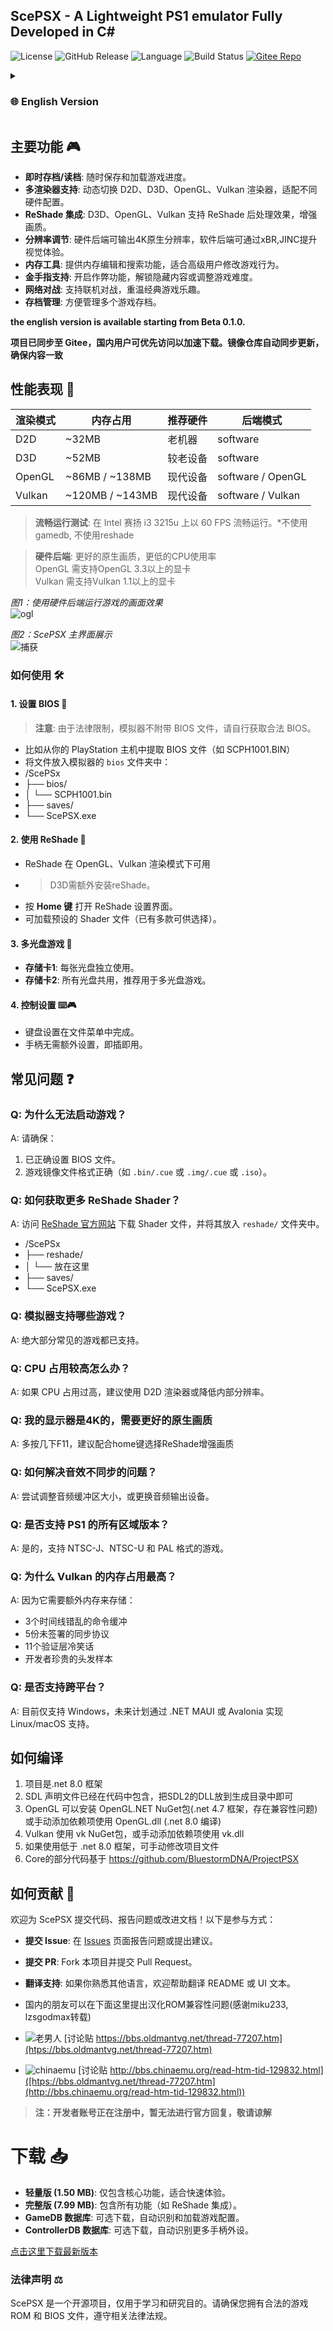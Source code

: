 <h2>ScePSX - A Lightweight PS1 emulator Fully Developed in C#</h2>

![License](https://img.shields.io/badge/license-MIT-blue) ![GitHub Release](https://img.shields.io/github/v/release/unknowall/ScePSX?label=Release) ![Language](https://img.shields.io/github/languages/top/unknowall/ScePSX) ![Build Status](https://img.shields.io/badge/build-passing-brightgreen) [![Gitee Repo](https://img.shields.io/badge/Gitee-Mirror-FFB71B)](https://gitee.com/unknowall/ScePSX)

<details>
<summary><h3> 🌐 English Version</h3></summary>

## Key Features 🎮
- **Save States**: Save and load game progress at any time.
- **Multi-Renderer Support**: Dynamically switch between D2D, D3D, OpenGL, and Vulkan renderers to adapt to different hardware configurations.
- **ReShade Integration**: ReShade post-processing effects supported on D3D, OpenGL, and Vulkan for enhanced graphics.
- **Resolution Scaling**: Hardware backend supports up to 4K native resolution output, while the software backend improves visuals through xBR and JINC scaling.
- **Memory Tools**: Memory editing and search functionality for advanced users to modify game behavior.
- **Cheat Support**: Enable cheat codes to unlock hidden content or adjust game difficulty.
- **Online Multiplayer**: Supports networked gameplay to relive classic gaming experiences.
- **Save Management**: Easily manage multiple save files.

**The English version is available starting from Beta 0.1.0.**

## Performance Overview 🚀

| Rendering Mode | Memory Usage | Recommended Hardware | Backend Mode          |
|----------------|--------------|----------------------|-----------------------|
| D2D            | ~32MB        | Older Machines       | Software              |
| D3D            | ~52MB        | Older Devices        | Software              |
| OpenGL         | ~86MB / ~138MB | Modern Devices     | Software / OpenGL     |
| Vulkan         | ~120MB / ~143MB | Modern Devices     | Software / Vulkan     |

> **Smooth Performance Test**: Runs at 60 FPS on an Intel Celeron i3 3215u. *No gamedb, no reshade.*

> **Hardware Backend**: Better native graphics quality, lower CPU usage  
> OpenGL requires a GPU supporting OpenGL 3.3+  
> Vulkan requires a GPU supporting Vulkan 1.1+

_Figure 1: Gameplay with hardware backend_  
![ogl](https://github.com/user-attachments/assets/fad3885b-f0eb-4168-a4ab-60e2d75b79f0)

_Figure 2: ScePSX Main Interface_  
![capture](https://github.com/user-attachments/assets/88c1f283-127c-4f74-9cbe-7e64def43962)

### How to Use 🛠️

#### 1. Setting Up BIOS 🔑
> **Note**: Due to legal restrictions, the emulator does not include BIOS files. Please obtain a legal BIOS file.
- Extract the BIOS file (e.g., `SCPH1001.BIN`) from your PlayStation console.
- Place the file in the emulator's `bios` folder:
/ScePSx<br>
├── bios/<br>
│ └── SCPH1001.bin<br>
├── saves/<br>
└── ScePSX.exe<br>

#### 2. Using ReShade 🎨
- ReShade is available in OpenGL and Vulkan rendering modes.
- > For D3D, ReShade needs to be installed separately.
- Press **Home** to open the ReShade settings interface.
- Load pre-configured Shader files (several presets are available).

#### 3. Multi-Disc Games 📀
- **Memory Card 1**: Each disc uses its own memory card.
- **Memory Card 2**: Shared across all discs, recommended for multi-disc games.

#### 4. Controller Settings ⌨️🎮
- Keyboard settings can be configured in the File menu.
- Controllers are plug-and-play, no additional setup required.

## Frequently Asked Questions ❓

### Q: Why can't I start the game?
A: Ensure the following:
1. The BIOS file is correctly set up.
2. The game image file format is correct (e.g., `.bin/.cue`, `.img/.cue`, or `.iso`).

### Q: How do I get more ReShade Shaders?
A: Visit the [ReShade Official Website](https://reshade.me/) to download Shader files and place them in the `reshade/` folder:

### Q: What games are supported by the emulator?
A: Most common games are supported.

### Q: What should I do if CPU usage is too high?
A: If CPU usage is high, try using the D2D renderer or reduce the internal resolution.

### Q: My monitor is 4K. How can I improve native graphics quality?
A: Press F11 multiple times and use the Home key to select ReShade for enhanced graphics.

### Q: How do I fix audio desynchronization issues?
A: Try adjusting the audio buffer size or switching the audio output device.

### Q: Does it support all PS1 region versions?
A: Yes, it supports NTSC-J, NTSC-U, and PAL formats.

### Q: Why does Vulkan use the most memory?
A: Because it requires extra memory to store:
- 3 out-of-order command buffers
- 5 unsigned synchronization protocols
- 11 validation layer jokes
- Developer's precious hair samples

### Q: Is cross-platform support available?
A: Currently, only Windows is supported. Future plans include Linux/macOS support via .NET MAUI or Avalonia.

## How to Build
1. The project is based on .NET 8.0 framework.
2. SDL declarations are included in the code. Place the SDL2 DLL in the build directory.
3. For OpenGL, install the OpenGL.NET NuGet package (.NET 4.7 framework, may have compatibility issues) or manually add dependencies using OpenGL.dll (.NET 8.0 compiled).
4. For Vulkan, use the vk NuGet package or manually add dependencies using vk.dll.
5. If using a framework below .NET 8.0, modify the project file manually.
6. Some core code is based on https://github.com/BluestormDNA/ProjectPSX.

## How to Contribute 🤝
We welcome contributions to ScePSX, including code submissions, issue reporting, or documentation improvements. Here’s how you can participate:
- **Submit Issues**: Report problems or suggestions on the [Issues](https://github.com/unknowall/ScePSX/issues) page.
- **Submit PRs**: Fork the project and submit Pull Requests.
- **Translation Support**: If you’re fluent in other languages, help translate README or UI text.

# Downloads 📥
- **Lightweight Version (1.51 MB)**: Core features only, ideal for quick testing.
- **Full Version (8.02 MB)**: Includes all features (e.g., ReShade integration).
- **GameDB Database**: Optional download for automatic game configuration recognition.
- **ControllerDB Database**: Optional download for extended controller support.

[Click here to download the latest version](https://github.com/unknowall/ScePSX/releases)

### Legal Disclaimer ⚖️
ScePSX is an open-source project intended solely for learning and research purposes. Ensure you have legal game ROMs and BIOS files and comply with relevant laws and regulations.
</details>

## 主要功能 🎮
- **即时存档/读档**: 随时保存和加载游戏进度。
- **多渲染器支持**: 动态切换 D2D、D3D、OpenGL、Vulkan 渲染器，适配不同硬件配置。
- **ReShade 集成**: D3D、OpenGL、Vulkan 支持 ReShade 后处理效果，增强画质。
- **分辨率调节**: 硬件后端可输出4K原生分辨率，软件后端可通过xBR,JINC提升视觉体验。
- **内存工具**: 提供内存编辑和搜索功能，适合高级用户修改游戏行为。
- **金手指支持**: 开启作弊功能，解锁隐藏内容或调整游戏难度。
- **网络对战**: 支持联机对战，重温经典游戏乐趣。
- **存档管理**: 方便管理多个游戏存档。

<b>the english version is available starting from Beta 0.1.0.</b>

**项目已同步至 Gitee，国内用户可优先访问以加速下载。镜像仓库自动同步更新，确保内容一致**

## 性能表现 🚀

| 渲染模式 | 内存占用 | 推荐硬件 | 后端模式          |
|----------|----------|----------|-------------------|
| D2D      | ~32MB    | 老机器   | software          |
| D3D      | ~52MB    | 较老设备 | software          |
| OpenGL   | ~86MB / ~138MB   | 现代设备 | software / OpenGL |
| Vulkan   | ~120MB / ~143MB  | 现代设备 | software / Vulkan          |

> **流畅运行测试**: 在 Intel 赛扬 i3 3215u 上以 60 FPS 流畅运行。*不使用gamedb, 不使用reshade

> **硬件后端**: 更好的原生画质，更低的CPU使用率<br>
> OpenGL 需支持OpenGL 3.3以上的显卡<br>
> Vulkan 需支持Vulkan 1.1以上的显卡<br>

_图1：使用硬件后端运行游戏的画面效果_<br>
![ogl](https://github.com/user-attachments/assets/fad3885b-f0eb-4168-a4ab-60e2d75b79f0)

_图2：ScePSX 主界面展示_<br>
![捕获](https://github.com/user-attachments/assets/88c1f283-127c-4f74-9cbe-7e64def43962)

### 如何使用 🛠️

#### 1. 设置 BIOS 🔑
> **注意**: 由于法律限制，模拟器不附带 BIOS 文件，请自行获取合法 BIOS。
- 比如从你的 PlayStation 主机中提取 BIOS 文件（如 SCPH1001.BIN）
- 将文件放入模拟器的 `bios` 文件夹中：
- /ScePSx
- ├── bios/
- │ └── SCPH1001.bin
- ├── saves/
- └── ScePSX.exe

#### 2. 使用 ReShade 🎨
- ReShade 在 OpenGL、Vulkan 渲染模式下可用
- >D3D需额外安装reShade。
- 按 **Home 键** 打开 ReShade 设置界面。
- 可加载预设的 Shader 文件（已有多款可供选择）。
  
#### 3. 多光盘游戏 📀
- **存储卡1**: 每张光盘独立使用。
- **存储卡2**: 所有光盘共用，推荐用于多光盘游戏。
  
#### 4. 控制设置 ⌨️🎮
- 键盘设置在文件菜单中完成。
- 手柄无需额外设置，即插即用。
  
## 常见问题 ❓

### Q: 为什么无法启动游戏？
A: 请确保：
1. 已正确设置 BIOS 文件。
2. 游戏镜像文件格式正确（如 `.bin/.cue` 或 `.img/.cue` 或 `.iso`）。

### Q: 如何获取更多 ReShade Shader？
A: 访问 [ReShade 官方网站](https://reshade.me/) 下载 Shader 文件，并将其放入 `reshade/` 文件夹中。
- /ScePSx
- ├── reshade/
- │ └── 放在这里
- ├── saves/
- └── ScePSX.exe

### Q: 模拟器支持哪些游戏？
A: 绝大部分常见的游戏都已支持。

### Q: CPU 占用较高怎么办？
A: 如果 CPU 占用过高，建议使用 D2D 渲染器或降低内部分辨率。

### Q: 我的显示器是4K的，需要更好的原生画质
A: 多按几下F11，建议配合home键选择ReShade增强画质

### Q: 如何解决音效不同步的问题？
A: 尝试调整音频缓冲区大小，或更换音频输出设备。

### Q: 是否支持 PS1 的所有区域版本？
A: 是的，支持 NTSC-J、NTSC-U 和 PAL 格式的游戏。

### Q: 为什么 Vulkan 的内存占用最高？
A: 因为它需要额外内存来存储：  
- 3个时间线错乱的命令缓冲
- 5份未签署的同步协议
- 11个验证层冷笑话
- 开发者珍贵的头发样本

### Q: 是否支持跨平台？
A: 目前仅支持 Windows，未来计划通过 .NET MAUI 或 Avalonia 实现 Linux/macOS 支持。

## 如何编译
1. 项目是.net 8.0 框架
2. SDL 声明文件已经在代码中包含，把SDL2的DLL放到生成目录中即可
3. OpenGL 可以安装 OpenGL.NET NuGet包(.net 4.7 框架，存在兼容性问题)<br>
   或手动添加依赖项使用 OpenGL.dll (.net 8.0 编译)
5. Vulkan 使用 vk NuGet包，或手动添加依赖项使用 vk.dll
6. 如果使用低于 .net 8.0 框架，可手动修改项目文件
7. Core的部分代码基于 https://github.com/BluestormDNA/ProjectPSX

## 如何贡献 🤝
欢迎为 ScePSX 提交代码、报告问题或改进文档！以下是参与方式：
- **提交 Issue**: 在 [Issues](https://github.com/unknowall/ScePSX/issues) 页面报告问题或提出建议。
- **提交 PR**: Fork 本项目并提交 Pull Request。
- **翻译支持**: 如果你熟悉其他语言，欢迎帮助翻译 README 或 UI 文本。

- 国内的朋友可以在下面这里提出汉化ROM兼容性问题(感谢miku233, lzsgodmax转载)

- ![老男人](https://img.shields.io/badge/Oldman-Emu-老男人) [讨论贴 https://bbs.oldmantvg.net/thread-77207.htm](htps://bbs.oldmantvg.net/thread-77207.htm)
- ![chinaemu](https://img.shields.io/badge/China-Emu-org) [讨论贴 http://bbs.chinaemu.org/read-htm-tid-129832.html]([htps://bbs.oldmantvg.net/thread-77207.htm](http://bbs.chinaemu.org/read-htm-tid-129832.html))
> **注：开发者账号正在注册中，暂无法进行官方回复，敬请谅解**

# 下载 📥

- **轻量版 (1.50 MB)**: 仅包含核心功能，适合快速体验。
- **完整版 (7.99 MB)**: 包含所有功能（如 ReShade 集成）。
- **GameDB 数据库**: 可选下载，自动识别和加载游戏配置。
- **ControllerDB 数据库**: 可选下载，自动识别更多手柄外设。

[点击这里下载最新版本](https://github.com/unknowall/ScePSX/releases)

### 法律声明 ⚖️
ScePSX 是一个开源项目，仅用于学习和研究目的。请确保您拥有合法的游戏 ROM 和 BIOS 文件，遵守相关法律法规。



